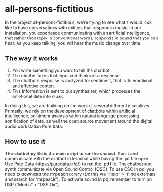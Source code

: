 # all-persons-fictitious

In the project all-persons-fictitious, we’re trying to see what it would look like to have conversations with entities that respond in music. In our installation, you experience communicating with an artificial intelligence, that rather than reply in conventional words, responds in sound that you can hear. As you keep talking, you will hear the music change over time. 

## The way it works
  1.	You write something you want to tell the chatbot
  2.	The chatbot takes that input and thinks of a response
  3.	The chatbot’s response is analyzed for sentiment, that is its emotional and affective content
  4.	This information is sent to our synthesizer, which processes the emotional data into music

In doing this, we are building on the work of several different disciplines. Primarily, we rely on the development of chatbots within artificial intelligence, sentiment analysis within natural language processing, sonification of data, as well the open source movement around the digital audio workstation Pure Data. 


## How to use it

The chatbot.py file is the main script to run the chatbot. Run it and communicate with the chatbot in terminal while having the .pd file open. Use Pute Data (https://puredata.info/) to run the .pd file. The chatbot and synth communicate via Open Sound Control (OSC). To use OSC in pd, you need to download the mrpeach library (Do this via "Help" > "Find externals" and search for "mrpeach"). To activate sound in pd, remember to turn on DSP ("Media" > "DSP On").
